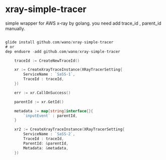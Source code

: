 # xray-simple-tracer

simple wrapper for AWS x-ray by golang.
you need add trace_id , parent_id manually. 

```go

glide install github.com/wano/xray-simple-tracer
# or
dep enduore -add github.com/wano/xray-simple-tracer

```

```go
	traceId := CreateNewTraceId()

	xr := CreateXrayTraceInstance(XRayTracerSetting{
		ServiceName : `SaSS-1`,
		TraceId : traceId,
	})

	err := xr.CallOnSuccess()

	parentId := xr.GetId()

	metadata := map[string]interface{}{
		`inputEvent` : parentId,
	}

	xr2 := CreateXrayTraceInstance(XRayTracerSetting{
		ServiceName : `SaSS-2`,
		TraceId : traceId,
		ParentId: &parentId,
		Metadata: &metadata,
	})
```


